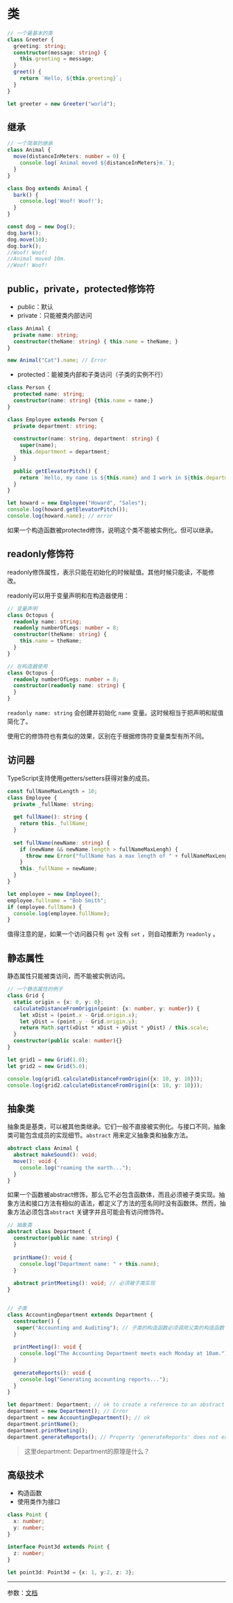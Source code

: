 # 类

```typescript
// 一个最基本的类
class Greeter {
  greeting: string;
  constructor(message: string) {
    this.greeting = message;
  }
  greet() {
    return `Hello, ${this.greeting}`;
  }
}

let greeter = new Greeter("world");
```

## 继承

```typescript
// 一个简单的继承
class Animal {
  move(distanceInMeters: number = 0) {
    console.log(`Animal moved ${distanceInMeters}m.`);
  }
}

class Dog extends Animal {
  bark() {
    console.log('Woof! Woof!');
  }
}

const dog = new Dog();
dog.bark();
dog.move(10);
dog.bark();
//Woof! Woof!
//Animal moved 10m.
//Woof! Woof!
```

## public，private，protected修饰符

- public：默认
- private：只能被类内部访问

```typescript
class Animal {
  private name: string;
  constructor(theName: string) { this.name = theName; }
}

new Animal("Cat").name; // Error
```

- protected：能被类内部和子类访问（子类的实例不行）

```typescript
class Person {
  protected name: string;
  constructor(name: string) {this.name = name;}
}

class Employee extends Person {
  private department: string;
  
  constructor(name: string, department: string) {
    super(name);
    this.department = department;
  }
  
  public getElevatorPitch() {
    return `Hello, my name is ${this.name} and I work in ${this.department}.`;
  }
}

let howard = new Employee("Howard", "Sales");
console.log(howard.getElevatorPitch());
console.log(howard.name); // error
```

如果一个构造函数被protected修饰，说明这个类不能被实例化。但可以继承。

## readonly修饰符

readonly修饰属性，表示只能在初始化的时候赋值。其他时候只能读，不能修改。

readonly可以用于变量声明和在构造器使用：

```typescript
// 变量声明
class Octopus {
  readonly name: string;
  readonly numberOfLegs: number = 8;
  constructor(theName: string) {
    this.name = theName;
  }
}
```

```typescript
// 在构造器使用
class Octopus {
  readonly numberOfLegs: number = 8;
  constructor(readonly name: string) {
  }
}
```

`readonly name: string` 会创建并初始化 `name` 变量。这时候相当于把声明和赋值简化了。

使用它的修饰符也有类似的效果，区别在于根据修饰符变量类型有所不同。

## 访问器

TypeScript支持使用getters/setters获得对象的成员。

```typescript
const fullNameMaxLength = 10;
class Employee {
  private _fullName: string;
  
  get fullName(): string {
    return this._fullName;
  }
  
  set fullName(newName: string) {
    if (newName && newName.length > fullNameMaxLengh) {
      throw new Error("fullName has a max length of " + fullNameMaxLength);
    }
    this._fullName = newName;
  }
}

let employee = new Employee();
employee.fullname = "Bob Smith";
if (employee.fullName) {
  console.log(employee.fullName);
}
```

值得注意的是，如果一个访问器只有 `get` 没有 `set` ，则自动推断为 `readonly` 。

## 静态属性

静态属性只能被类访问，而不能被实例访问。

```typescript
// 一个静态属性的例子
class Grid {
  static origin = {x: 0, y: 0};
  calculateDistanceFromOrigin(point: {x: number, y: number}) {
    let xDist = (point.x - Grid.origin.x);
    let yDist = (point.y - Grid.origin.y);
    return Math.sqrt(xDist * xDist + yDist * yDist) / this.scale;
  }
  constructor(public scale: number){}
}

let grid1 = new Grid(1.0);
let grid2 = new Grid(5.0);

console.log(grid1.calculateDistanceFromOrigin({x: 10, y: 10}));
console.log(grid2.calculateDistanceFromOrigin({x: 10, y: 10}));
```

## 抽象类

抽象类是基类，可以被其他类继承。它们一般不直接被实例化。与接口不同，抽象类可能包含成员的实现细节。`abstract` 用来定义抽象类和抽象方法。

```typescript
abstract class Animal {
  abstract makeSound(): void;
  move(): void {
    console.log("roaming the earth...");
  }
}
```

如果一个函数被abstract修饰，那么它不必包含函数体，而且必须被子类实现。抽象方法和接口方法有相似的语法，都定义了方法的签名同时没有函数体。然而，抽象方法必须包含`abstract` 关键字并且可能会有访问修饰符。

```typescript
// 抽象类
abstract class Department {
  constructor(public name: string) {
  }
  
  printName(): void {
    console.log("Department name: " + this.name);
  }
  
  abstract printMeeting(): void; // 必须被子类实现
}


// 子类
class AccountingDepartment extends Department {
  constructor() {
   super("Accounting and Auditing"); // 子类的构造函数必须调用父类的构造函数
  }
  
  printMeeting(): void {
    console.log("The Accounting Department meets each Monday at 10am.");
  }
  
  generateReports(): void {
    console.log("Generating accounting reports...");
  }
}

let department: Department; // ok to create a reference to an abstract type
department = new Department(); // Error
department = new AccountingDepartment(); // ok
department.printName();
department.printMeeting();
department.generateReports(); // Property 'generateReports' does not exist on type 'Department'.
```

> 这里department: Department的原理是什么？

## 高级技术

- 构造函数
- 使用类作为接口

```typescript
class Point {
  x: number;
  y: number;
}

interface Point3d extends Point {
  z: number;
}

let point3d: Point3d = {x: 1, y:2, z: 3};
```

---

参数：[文档]( https://www.typescriptlang.org/docs/handbook/classes.html )